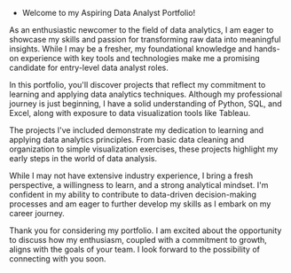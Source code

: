 - Welcome to my Aspiring Data Analyst Portfolio!

As an enthusiastic newcomer to the field of data analytics, I am eager to showcase my skills and passion for transforming raw data into meaningful insights. While I may be a fresher, my foundational knowledge and hands-on experience with key tools and technologies make me a promising candidate for entry-level data analyst roles.

In this portfolio, you'll discover projects that reflect my commitment to learning and applying data analytics techniques. Although my professional journey is just beginning, I have a solid understanding of Python, SQL, and Excel, along with exposure to data visualization tools like Tableau.

The projects I've included demonstrate my dedication to learning and applying data analytics principles. From basic data cleaning and organization to simple visualization exercises, these projects highlight my early steps in the world of data analysis.

While I may not have extensive industry experience, I bring a fresh perspective, a willingness to learn, and a strong analytical mindset. I'm confident in my ability to contribute to data-driven decision-making processes and am eager to further develop my skills as I embark on my career journey.

Thank you for considering my portfolio. I am excited about the opportunity to discuss how my enthusiasm, coupled with a commitment to growth, aligns with the goals of your team. I look forward to the possibility of connecting with you soon.

<!---
yashjagdale0207/yashjagdale0207 is a ✨ special ✨ repository because its `README.md` (this file) appears on your GitHub profile.
You can click the Preview link to take a look at your changes.
--->
